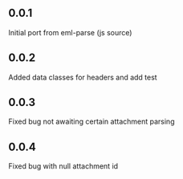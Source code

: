 ## 0.0.1
Initial port from eml-parse (js source)
## 0.0.2
Added data classes for headers and add test
## 0.0.3
Fixed bug not awaiting certain attachment parsing
## 0.0.4 
Fixed bug with null attachment id